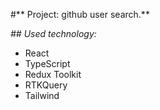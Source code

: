  #** Project: github user search.**

  *## Used technology:*
 * React
 * TypeScript
 * Redux Toolkit
 * RTKQuery
 * Tailwind
